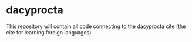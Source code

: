 # dacyprocta
This repository will contain all code connecting to the dacyprocta cite (the cite for learning foreign languages).
